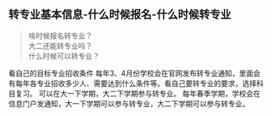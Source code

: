 ## 转专业基本信息-什么时候报名-什么时候转专业

> 啥时候报名转专业？  
> 大二还能转专业吗？  
> 什么时候可以转专业？  

看自己的目标专业招收条件
每年3、4月份学校会在官网发布转专业通知，里面会有每年各专业招收多少人、需要达到什么条件等。看自己要转专业的要求，选择科目复习。
可以在大一下学期，大二下学期参与转专业。
每年春季学期，学校会在信息门户发通知，大一下学期可以参与转专业，大二下学期可以参与转专业。